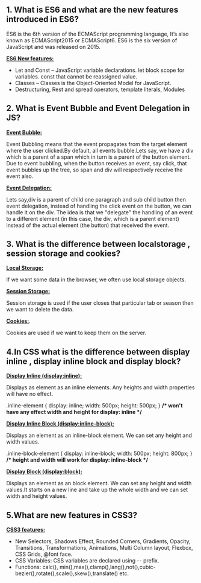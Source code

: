 <h2>1. What is ES6 and what are the new features introduced in ES6?</h2> 
<p>ES6 is the 6th version of the ECMAScript programming language, It’s also known as ECMAScript2015 or ECMAScript6.
ES6 is the six version of JavaScript and was released on 2015.</p>
<u><b>ES6 New features:</b></u>
<br/>
<ul>
    <li>Let and Const – JavaScript variable declarations. let block scope for variables. const that cannot be reassigned value.</li>
    <li>Classes – Classes is the Object-Oriented Model for JavaScript.</li>
    <li>Destructuring, Rest and spread operators, template literals, Modules</li>
</ul>


<h2>2. What is Event Bubble and Event Delegation in JS?</h2>
<u><b>Event Bubble:</b></u>
<p>Event Bubbling means that the event propagates from the target element where the user clicked.By default, all events bubble.Lets say, we have a div which is a parent of a span which in turn is a parent of the button element. Due to event bubbling, when
    the button receives an event, say click, that event bubbles up the tree, so span and div will respectively receive the event also.</p>
<u><b>Event Delegation:</b></u>
<p>Lets say,div is a parent of child one paragraph and sub child button then  event delegation, instead of handling the click event on the button, we can handle it on the div. The idea is that we "delegate" the handling of an event to a different element (in this case, the div, which is a parent element) instead of the actual element
    (the button) that received the event.</p>


<h2>3. What is the difference between localstorage , session storage and cookies?</h2>
<u><b>Local Storage:</b></u>
<p>If we want some data in the browser, we often use local storage objects.</p>
<u><b>Session Storage:</b></u>
<p>Session storage is used if the user closes that particular tab or season then we want to delete the data.</P>
<u><b>Cookies:</b></u>.
<p>Cookies are used if we want to keep them on the server.</p>

<h2>4.In CSS what is the difference between display inline , display inline block and display block?</h2>
<u><b>Display Inline (display:inline):</b></u>
<p>Displays as element as an inline elements. Any heights and width properties will have no effect.</p>
<p>.inline-element { display: inline; width: 500px; height: 500px; }
    <b>/*  won't have any effect width and height for display: inline */</b></p>
<u><b>Display Inline Block (display:inline-block):</b></u>
<p>Displays an element as an inline-block element. We can set any height and width values.</p>
<p>.inline-block-element { display: inline-block; width: 500px; height: 800px; }
    <b>/* height and width will work for display: inline-block */</b></p>
<u><b>Display Block (display:block):</b></u>
<p>Displays an element as an block element. We can set any height and width values.It starts on a new line and take up the whole width and we can set width and height values.</p>

<h2>5.What are new features in CSS3?</h2>
<u><b>CSS3 features:</b></u>
<ul>
    <li>New Selectors, Shadows Effect, Rounded Corners, Gradients, Opacity, Transitions, Transformations, Animations, Multi Column layout, Flexbox, CSS Grids, @font face.</li>
    <li>CSS Variables: CSS variables are declared using -- prefix.</li>
    <li>Functions: calc(), min(),max(),clamp(),lang(),not(),cubic-bezier(),rotate(),scale(),skew(),translate() etc.</li>
</ul>